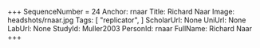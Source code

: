 +++
SequenceNumber =  24
Anchor: rnaar
Title: Richard Naar
Image: headshots/rnaar.jpg
Tags: [ "replicator", ]
ScholarUrl: None
UniUrl: None
LabUrl: None
StudyId: Muller2003
PersonId: rnaar
FullName: Richard Naar
+++